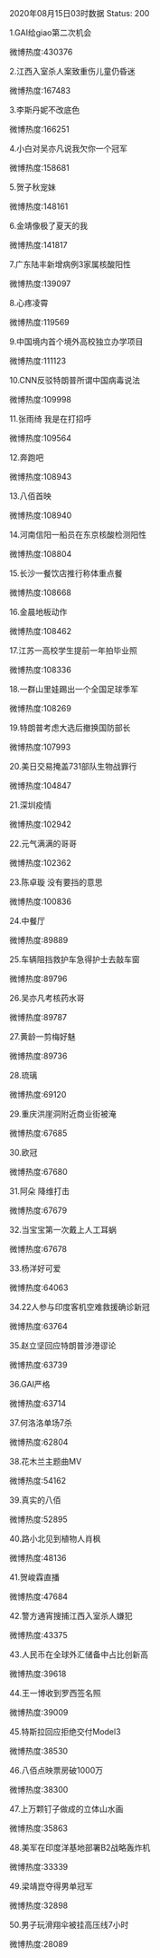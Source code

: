 2020年08月15日03时数据
Status: 200

1.GAI给giao第二次机会

微博热度:430376

2.江西入室杀人案致重伤儿童仍昏迷

微博热度:167483

3.李斯丹妮不改底色

微博热度:166251

4.小白对吴亦凡说我欠你一个冠军

微博热度:158681

5.贺子秋宠妹

微博热度:148161

6.金靖像极了夏天的我

微博热度:141817

7.广东陆丰新增病例3家属核酸阳性

微博热度:139097

8.心疼凌霄

微博热度:119569

9.中国境内首个境外高校独立办学项目

微博热度:111123

10.CNN反驳特朗普所谓中国病毒说法

微博热度:109998

11.张雨绮 我是在打招呼

微博热度:109564

12.奔跑吧

微博热度:108943

13.八佰首映

微博热度:108940

14.河南信阳一船员在东京核酸检测阳性

微博热度:108804

15.长沙一餐饮店推行称体重点餐

微博热度:108668

16.金晨地板动作

微博热度:108462

17.江苏一高校学生提前一年拍毕业照

微博热度:108336

18.一群山里娃踢出一个全国足球季军

微博热度:108269

19.特朗普考虑大选后撤换国防部长

微博热度:107993

20.美日交易掩盖731部队生物战罪行

微博热度:104847

21.深圳疫情

微博热度:102942

22.元气满满的哥哥

微博热度:102362

23.陈卓璇 没有要挡的意思

微博热度:100836

24.中餐厅

微博热度:89889

25.车辆阻挡救护车急得护士去敲车窗

微博热度:89796

26.吴亦凡考核药水哥

微博热度:89787

27.黄龄一剪梅好魅

微博热度:89736

28.琉璃

微博热度:69120

29.重庆洪崖洞附近商业街被淹

微博热度:67685

30.欧冠

微博热度:67680

31.阿朵 降维打击

微博热度:67679

32.当宝宝第一次戴上人工耳蜗

微博热度:67678

33.杨洋好可爱

微博热度:64063

34.22人参与印度客机空难救援确诊新冠

微博热度:63764

35.赵立坚回应特朗普涉港谬论

微博热度:63739

36.GAI严格

微博热度:63714

37.何洛洛单场7杀

微博热度:62804

38.花木兰主题曲MV

微博热度:54162

39.真实的八佰

微博热度:52895

40.路小北见到植物人肖枫

微博热度:48136

41.贺峻霖直播

微博热度:47684

42.警方通宵搜捕江西入室杀人嫌犯

微博热度:43375

43.人民币在全球外汇储备中占比创新高

微博热度:39618

44.王一博收到罗西签名照

微博热度:39009

45.特斯拉回应拒绝交付Model3

微博热度:38530

46.八佰点映票房破1000万

微博热度:38300

47.上万颗钉子做成的立体山水画

微博热度:35863

48.美军在印度洋基地部署B2战略轰炸机

微博热度:33339

49.梁靖崑夺得男单冠军

微博热度:32898

50.男子玩滑翔伞被挂高压线7小时

微博热度:28089

